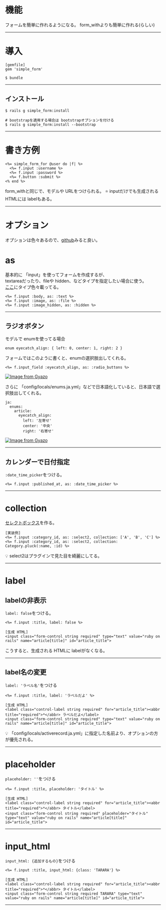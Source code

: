 # 機能
フォームを簡単に作れるようになる。
form_withよりも簡単に作れる(らしい)
***

# 導入
~~~
[gemfile]
gem 'simple_form'

$ bundle
~~~
***

## インストール
~~~
$ rails g simple_form:install

# bootstrapを適用する場合は bootstrapオプションを付ける
$ rails g simple_form:install --bootstrap
~~~
***

# 書き方例
~~~
<%= simple_form_for @user do |f| %>
  <%= f.input :username %>
  <%= f.input :password %>
  <%= f.button :submit %>
<% end %>
~~~
form_withと同じで、モデルや URLをつけられる。
⭐️ inputだけでも生成される HTMLには labelもある。
***

# オプション
オプションは色々あるので、[github](https://github.com/heartcombo/simple_form)みると良い。
  
# as
基本的に 「input」を使ってフォームを作成するが、  
textareaだったり、fileや hidden、などタイプを指定したい場合に使う。  
[ここ](https://github.com/heartcombo/simple_form#available-input-types-and-defaults-for-each-column-type)にタイプ色々載ってる。
~~~
<%= f.input :body, as: :text %>
<%= f.input :image, as: :file %>
<%= f.input :image_hidden, as: :hidden %>
~~~
***

## ラジオボタン
モデルで enumを使ってる場合  
~~~
enum eyecatch_align: { left: 0, center: 1, right: 2 }
~~~
フォームではこのように書くと、enumの選択肢出してくれる。  
~~~
<%= f.input_field :eyecatch_align, as: :radio_buttons %>
~~~
[![Image from Gyazo](https://i.gyazo.com/e997d6b929257f612185dcffec67143a.png)](https://gyazo.com/e997d6b929257f612185dcffec67143a)  
  
さらに 「config/locals/enums.ja.yml」などで日本語化していると、日本語で選択肢出してくれる。
~~~
ja:
  enums:
    article:
      eyecatch_align:
        left: '左寄せ'
        center: '中央'
        right: '右寄せ'
~~~
[![Image from Gyazo](https://i.gyazo.com/1805fc9365d9560639d00c33e5f75ba9.png)](https://gyazo.com/1805fc9365d9560639d00c33e5f75ba9)
***

## カレンダーで日付指定
`:date_time_picker`をつける。
~~~
<%= f.input :published_at, as: :date_time_picker %>
~~~
***

# collection
[セレクトボックス](https://github.com/Tarara33/TIL/blob/main/Rails/%E6%A9%9F%E8%83%BD/%E3%82%BB%E3%83%AC%E3%82%AF%E3%83%88%E3%83%9C%E3%83%83%E3%82%AF%E3%82%B9.md)を作る。    
~~~
[実装例]
<%= f.input :category_id, as: :select2, collection: ['A', 'B', 'C'] %>
<%= f.input :category_id, as: :select2, collection: Category.pluck(:name, :id) %>
~~~
💡 select2はプラグインで見た目を綺麗にしてる。
***

# label
## labelの非表示
`label: false`をつける。
~~~
<%= f.input :title, label: false %>

[生成 HTML]
<input class="form-control string required" type="text" value="ruby on rails" name="article[title]" id="article_title">
~~~
こうすると、生成される HTMLに labelがなくなる。
***

## label名の変更
`label: 'ラベル名'`をつける
~~~
<%= f.input :title, label: 'ラベルだよ' %>

[生成 HTML]
<label class="control-label string required" for="article_title"><abbr title="required">*</abbr> ラベルだよ</label>
<input class="form-control string required" type="text" value="ruby on rails" name="article[title]" id="article_title">
~~~
💡 「config/locals/activerecord.ja.yml」に指定した名前より、オプションの方が優先される。
***

# placeholder
`placeholder: ''`をつける
~~~
<%= f.input :title, placeholder: 'タイトル' %>

[生成 HTML]
<label class="control-label string required" for="article_title"><abbr title="required">*</abbr> タイトル</label>
<input class="form-control string required" placeholder="タイトル" type="text" value="ruby on rails" name="article[title]" id="article_title">
~~~
***

# input_html
`input_html: {追加するもの}`をつける
~~~
<%= f.input :title, input_html: {class: 'TARARA'} %>

[生成 HTML]
<label class="control-label string required" for="article_title"><abbr title="required">*</abbr> タイトル</label>
<input class="form-control string required TARARA" type="text" value="ruby on rails" name="article[title]" id="article_title">
~~~
***

